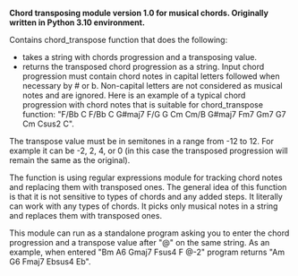 <b>Chord transposing module version 1.0 for musical chords. Originally written in Python 3.10 environment.</b>

Contains chord_transpose function that does the following:
  - takes a string with chords progression and a transposing value.
  - returns the transposed chord progression as a string.
Input chord progression must contain chord notes in capital letters followed when necessary by # or b. Non-capital letters are not considered as musical notes and are ignored. Here is an example of a typical chord progression with chord notes that is suitable for chord_transpose function: "F/Bb C F/Bb C G#maj7 F/G G Cm Cm/B G#maj7 Fm7 Gm7 G7 Cm Csus2 C".

The transpose value must be in semitones in a range from -12 to 12. For example it can be -2, 2, 4, or 0 (in this case the transposed progression will remain the same as the original).

The function is using regular expressions module for tracking chord notes and replacing them with transposed ones. The general idea of this function is that it is not sensitive to types of chords and any added steps. It literally can work with any types of chords. It picks only musical notes in a string and replaces them with transposed ones.

This module can run as a standalone program asking you to enter the chord progression and a transpose value after "@" on the same string. As an example, when entered "Bm A6 Gmaj7 Fsus4 F @-2" program returns "Am G6 Fmaj7 Ebsus4 Eb".
